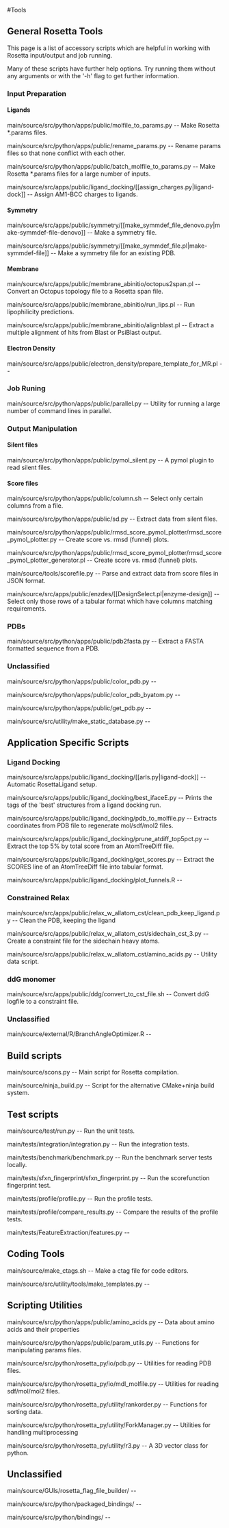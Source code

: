 #Tools

## General Rosetta Tools

This page is a list of accessory scripts which are helpful in working with Rosetta input/output and job running.

Many of these scripts have further help options. 
Try running them without any arguments or with the '-h' flag to get further information.

### Input Preparation


#### Ligands

main/source/src/python/apps/public/molfile_to_params.py -- Make Rosetta *.params files. 

main/source/src/python/apps/public/rename_params.py -- Rename params files so that none conflict with each other.

main/source/src/python/apps/public/batch_molfile_to_params.py -- Make Rosetta *.params files for a large number of inputs.

main/source/src/apps/public/ligand_docking/[[assign_charges.py|ligand-dock]] -- Assign AM1-BCC charges to ligands.


#### Symmetry

main/source/src/apps/public/symmetry/[[make_symmdef_file_denovo.py|make-symmdef-file-denovo]] -- Make a symmetry file. 

main/source/src/apps/public/symmetry/[[make_symmdef_file.pl|make-symmdef-file]] -- Make a symmetry file for an existing PDB.


#### Membrane

main/source/src/apps/public/membrane_abinitio/octopus2span.pl -- Convert an Octopus topology file to a Rosetta span file.

main/source/src/apps/public/membrane_abinitio/run_lips.pl -- Run lipophilicity predictions.

main/source/src/apps/public/membrane_abinitio/alignblast.pl -- Extract a multiple alignment of hits from Blast or PsiBlast output.


#### Electron Density

main/source/src/apps/public/electron_density/prepare_template_for_MR.pl -- 


### Job Runing

main/source/src/python/apps/public/parallel.py -- Utility for running a large number of command lines in parallel.


### Output Manipulation


#### Silent files

main/source/src/python/apps/public/pymol_silent.py -- A pymol plugin to read silent files.


#### Score files

main/source/src/python/apps/public/column.sh -- Select only certain columns from a file.

main/source/src/python/apps/public/sd.py -- Extract data from silent files.

main/source/src/python/apps/public/rmsd_score_pymol_plotter/rmsd_score_pymol_plotter.py -- Create score vs. rmsd (funnel) plots.

main/source/src/python/apps/public/rmsd_score_pymol_plotter/rmsd_score_pymol_plotter_generator.pl -- Create score vs. rmsd (funnel) plots.

main/source/tools/scorefile.py -- Parse and extract data from score files in JSON format. 

main/source/src/apps/public/enzdes/[[DesignSelect.pl|enzyme-design]] -- Select only those rows of a tabular format which have columns matching requirements.


### PDBs

main/source/src/python/apps/public/pdb2fasta.py -- Extract a FASTA formatted sequence from a PDB.



### Unclassified

main/source/src/python/apps/public/color_pdb.py -- 

main/source/src/python/apps/public/color_pdb_byatom.py -- 

main/source/src/python/apps/public/get_pdb.py --  

main/source/src/utility/make_static_database.py -- 


## Application Specific Scripts


### Ligand Docking

main/source/src/apps/public/ligand_docking/[[arls.py|ligand-dock]] -- Automatic RosettaLigand setup.

main/source/src/apps/public/ligand_docking/best_ifaceE.py -- Prints the tags of the 'best' structures from a ligand docking run.

main/source/src/apps/public/ligand_docking/pdb_to_molfile.py -- Extracts coordinates from PDB file to regenerate mol/sdf/mol2 files.

main/source/src/apps/public/ligand_docking/prune_atdiff_top5pct.py -- Extract the top 5% by total score from an AtomTreeDiff file.

main/source/src/apps/public/ligand_docking/get_scores.py -- Extract the SCORES line of an AtomTreeDiff file into tabular format.

main/source/src/apps/public/ligand_docking/plot_funnels.R --


### Constrained Relax

main/source/src/apps/public/relax_w_allatom_cst/clean_pdb_keep_ligand.py -- Clean the PDB, keeping the ligand

main/source/src/apps/public/relax_w_allatom_cst/sidechain_cst_3.py -- Create a constraint file for the sidechain heavy atoms.

main/source/src/apps/public/relax_w_allatom_cst/amino_acids.py -- Utility data script.


### ddG monomer

main/source/src/apps/public/ddg/convert_to_cst_file.sh -- Convert ddG logfile to a constraint file.


### Unclassified

main/source/external/R/BranchAngleOptimizer.R -- 


## Build scripts

main/source/scons.py -- Main script for Rosetta compilation.

main/source/ninja_build.py -- Script for the alternative CMake+ninja build system.


## Test scripts

main/source/test/run.py -- Run the unit tests.

main/tests/integration/integration.py -- Run the integration tests.

main/tests/benchmark/benchmark.py -- Run the benchmark server tests locally.

main/tests/sfxn_fingerprint/sfxn_fingerprint.py -- Run the scorefunction fingerprint test.

main/tests/profile/profile.py -- Run the profile tests.

main/tests/profile/compare_results.py -- Compare the results of the profile tests.

main/tests/FeatureExtraction/features.py -- 


## Coding Tools

main/source/make_ctags.sh -- Make a ctag file for code editors.

main/source/src/utility/tools/make_templates.py -- 


## Scripting Utilities

main/source/src/python/apps/public/amino_acids.py -- Data about amino acids and their properties

main/source/src/python/apps/public/param_utils.py -- Functions for manipulating params files.

main/source/src/python/rosetta_py/io/pdb.py -- Utilities for reading PDB files.

main/source/src/python/rosetta_py/io/mdl_molfile.py -- Utilities for reading sdf/mol/mol2 files.

main/source/src/python/rosetta_py/utility/rankorder.py -- Functions for sorting data.

main/source/src/python/rosetta_py/utility/ForkManager.py -- Utilities for handling multiprocessing

main/source/src/python/rosetta_py/utility/r3.py -- A 3D vector class for python.


## Unclassified

main/source/GUIs/rosetta_flag_file_builder/ -- 

main/source/src/python/packaged_bindings/ --

main/source/src/python/bindings/ -- 

